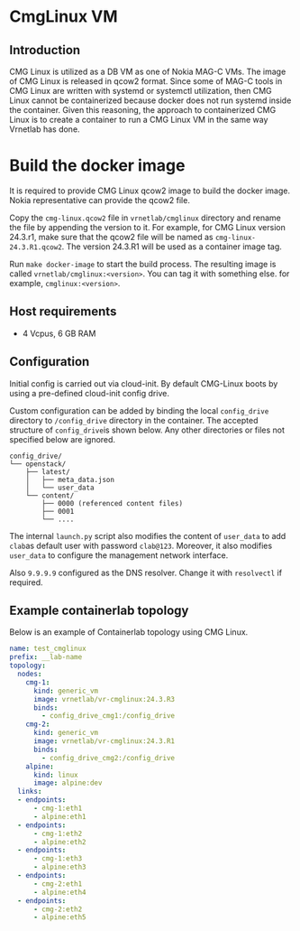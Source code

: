# CmgLinux VM

##  Introduction

CMG Linux is utilized as a DB VM as one of Nokia MAG-C VMs.
The image of CMG Linux is released in qcow2 format.
Since some of MAG-C tools in CMG Linux are written with systemd or systemctl utilization,
then CMG Linux cannot be containerized because docker does not run systemd inside the container.
Given this reasoning, the approach to containerized CMG Linux is to create a container
to run a CMG Linux VM in the same way Vrnetlab has done.

# Build the docker image

It is required to provide CMG Linux qcow2 image to build the docker image.
Nokia representative can provide the qcow2 file.

Copy the `cmg-linux.qcow2` file in `vrnetlab/cmglinux` directory
and rename the file by appending the version to it.
For example, for CMG Linux version 24.3.r1,
make sure that the qcow2 file will be named as `cmg-linux-24.3.R1.qcow2`.
The version 24.3.R1 will be used as a container image tag.

Run `make docker-image` to start the build process.
The resulting image is called `vrnetlab/cmglinux:<version>`.
You can tag it with something else. for example, `cmglinux:<version>`.


## Host requirements

* 4 Vcpus,  6 GB RAM

## Configuration

Initial config is carried out via cloud-init.
By default CMG-Linux boots by using a pre-defined cloud-init config drive.

Custom configuration can be added by binding the local `config_drive`
directory to `/config_drive` directory in the container.
The accepted structure of `config_drive`is shown below.
Any other directories or files not specified below are ignored.

``` text
config_drive/
└── openstack/
    ├── latest/
    │   ├── meta_data.json
    │   └── user_data
    └── content/
        ├── 0000 (referenced content files)
        ├── 0001
        └── ....
```

The internal `launch.py` script also modifies the content of `user_data` to add `clab`as
default user with password `clab@123`. Moreover, it also modifies `user_data`
to configure the management network interface.

Also `9.9.9.9` configured as the DNS resolver. Change it with `resolvectl` if required.

## Example containerlab topology

Below is an example of Containerlab topology using CMG Linux.

``` yaml
name: test_cmglinux
prefix: __lab-name
topology:
  nodes:
    cmg-1:
      kind: generic_vm
      image: vrnetlab/vr-cmglinux:24.3.R3
      binds:
        - config_drive_cmg1:/config_drive
    cmg-2:
      kind: generic_vm
      image: vrnetlab/vr-cmglinux:24.3.R1
      binds:
        - config_drive_cmg2:/config_drive
    alpine:
      kind: linux
      image: alpine:dev
  links:
  - endpoints:
      - cmg-1:eth1
      - alpine:eth1
  - endpoints:
      - cmg-1:eth2
      - alpine:eth2
  - endpoints:
      - cmg-1:eth3
      - alpine:eth3
  - endpoints:
      - cmg-2:eth1
      - alpine:eth4
  - endpoints:
      - cmg-2:eth2
      - alpine:eth5
```
